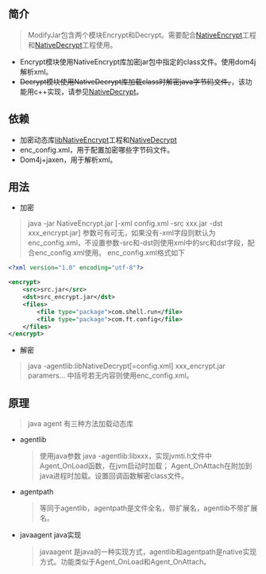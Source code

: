 ## 简介
> ModifyJar包含两个模块Encrypt和Decrypt。需要配合[NativeEncrypt](https://github.com/feifa168/NativeEncrypt)工程和[NativeDecrypt](https://github.com/feifa168/NativeDecrypt)工程使用。
* Encrypt模块使用NativeEncrypt库加密jar包中指定的class文件。使用dom4j解析xml。
* ~~Decrypt模块使用NativeDecrypt库加载class时解密java字节码文件。~~，该功能用c++实现，请参见[NativeDecrypt](https://github.com/feifa168/NativeDecrypt)。

## 依赖
* 加密动态库[libNativeEncrypt](https://github.com/feifa168/NativeEncrypt)工程和[NativeDecrypt](https://github.com/feifa168/NativeDecrypt)
* enc_config.xml，用于配置加密哪些字节码文件。
* Dom4j+jaxen，用于解析xml。

## 用法
* 加密
>java -jar NativeEncrypt.jar [-xml config.xml -src xxx.jar -dst xxx_encrypt.jar] 参数可有可无，如果没有-xml字段则默认为enc_config.xml，不设置参数-src和-dst则使用xml中的src和dst字段，配合enc_config.xml使用。
 enc_config.xml格式如下
```xml
<?xml version="1.0" encoding="utf-8"?>

<encrypt>
    <src>src.jar</src>
    <dst>src_encrypt.jar</dst>
    <files>
        <file type="package">com.shell.run</file>
        <file type="package">com.ft.config</file>
    </files>
</encrypt>
```
* 解密
>java -agentlib:libNativeDecrypt[=config.xml] xxx_encrypt.jar paramers... 中括号若无内容则使用enc_config.xml。

## 原理
> java agent 有三种方法加载动态库
* agentlib
    > 使用java参数 java -agentlib:libxxx，实现jvmti.h文件中Agent_OnLoad函数，在jvm启动时加载；
    Agent_OnAttach在附加到java进程时加载。设置回调函数解密class文件。
* agentpath
    > 等同于agentlib，agentpath是文件全名，带扩展名，agentlib不带扩展名。
* javaagent java实现
    > javaagent 是java的一种实现方式，agentlib和agentpath是native实现方式。功能类似于Agent_OnLoad和Agent_OnAttach。
